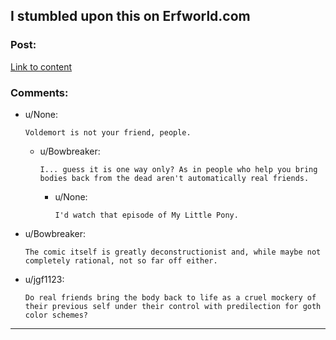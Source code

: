 ## I stumbled upon this on Erfworld.com

### Post:

[Link to content](http://imgur.com/34xqfWC)

### Comments:

- u/None:
  ```
  Voldemort is not your friend, people.
  ```

  - u/Bowbreaker:
    ```
    I... guess it is one way only? As in people who help you bring bodies back from the dead aren't automatically real friends.
    ```

    - u/None:
      ```
      I'd watch that episode of My Little Pony.
      ```

- u/Bowbreaker:
  ```
  The comic itself is greatly deconstructionist and, while maybe not completely rational, not so far off either.
  ```

- u/jgf1123:
  ```
  Do real friends bring the body back to life as a cruel mockery of their previous self under their control with predilection for goth color schemes?
  ```

---

